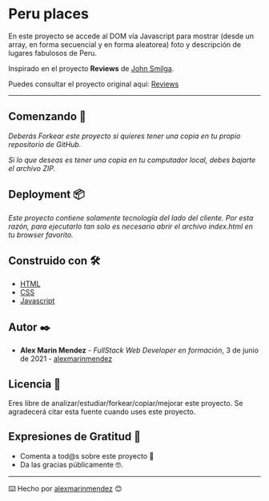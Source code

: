 # Peru places

En este proyecto se accede al DOM vía Javascript para mostrar (desde un array, en forma secuencial y en forma aleatorea) foto y descripción de lugares fabulosos de Peru.

Inspirado en el proyecto **Reviews** de [John Smilga](https://github.com/john-smilga).

Puedes consultar el proyecto original aquí: [Reviews](https://github.com/john-smilga/javascript-basic-projects)



---

## Comenzando 🚀

_Deberás Forkear este proyecto si quieres tener una copia en tu propio repositorio de GitHub._

_Si lo que deseas es tener una copia en tu computador local, debes bajarte el archivo ZIP._



## Deployment 📦

_Este proyecto contiene solamente tecnología del lado del cliente. Por esta razón, para ejecutarlo tan solo es necesario abrir el archivo index.html en tu browser favorito._

## Construido con 🛠️

* [HTML](https://developer.mozilla.org/es/docs/Web/HTML)
* [CSS](https://developer.mozilla.org/es/docs/Web/CSS)
* [Javascript](https://developer.mozilla.org/es/docs/Web/JavaScript)

## Autor ✒️

* **Alex Marin Mendez** - *FullStack Web Developer en formación*, 3 de junio de 2021 - [alexmarinmendez](https://github.com/alexmarinmendez)

## Licencia 📄

Eres libre de analizar/estudiar/forkear/copiar/mejorar este proyecto. Se agradecerá citar esta fuente cuando uses este proyecto.

## Expresiones de Gratitud 🎁

* Comenta a tod@s sobre este proyecto 📢
* Da las gracias públicamente 🤓.



---
⌨️ Hecho por [alexmarinmendez](https://github.com/alexmarinmendez) 😊